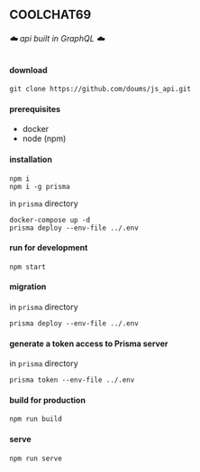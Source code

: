 ## COOLCHAT69

###### :cloud: api built in GraphQL :cloud:


#### download
```
git clone https://github.com/doums/js_api.git
```

#### prerequisites
- docker
- node (npm)

#### installation
```
npm i
npm i -g prisma
```
in `prisma` directory
```
docker-compose up -d
prisma deploy --env-file ../.env
```

#### run for development
```
npm start
```

#### migration
in `prisma` directory
```
prisma deploy --env-file ../.env
```

#### generate a token access to Prisma server
in `prisma` directory
```
prisma token --env-file ../.env
```

#### build for production
```
npm run build
```

#### serve
```
npm run serve
```
